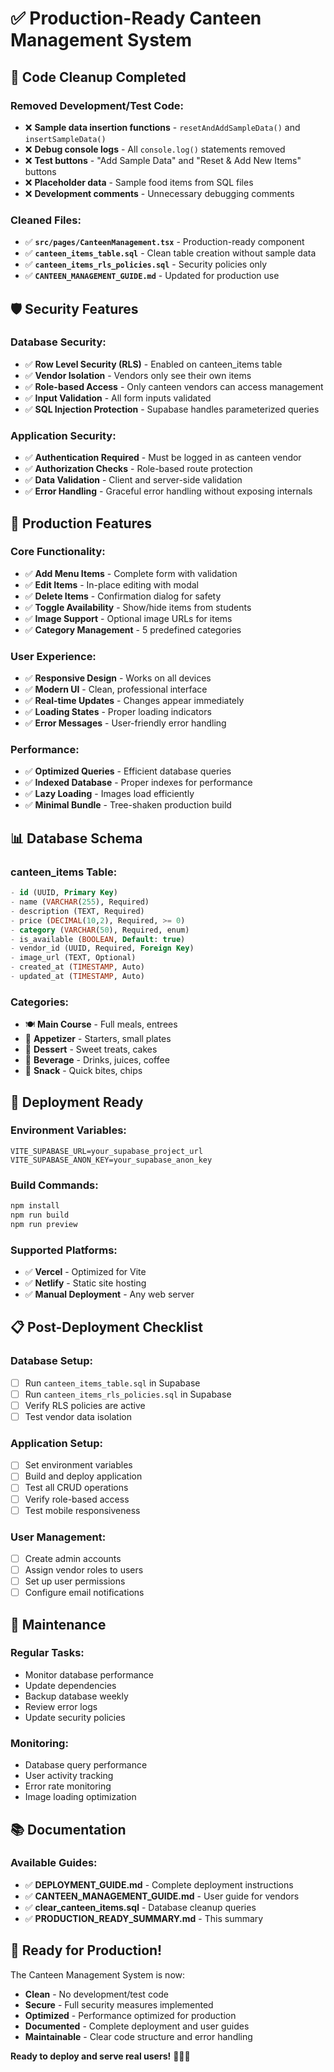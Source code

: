 # ✅ Production-Ready Canteen Management System

## 🧹 Code Cleanup Completed

### Removed Development/Test Code:
- ❌ **Sample data insertion functions** - `resetAndAddSampleData()` and `insertSampleData()`
- ❌ **Debug console logs** - All `console.log()` statements removed
- ❌ **Test buttons** - "Add Sample Data" and "Reset & Add New Items" buttons
- ❌ **Placeholder data** - Sample food items from SQL files
- ❌ **Development comments** - Unnecessary debugging comments

### Cleaned Files:
- ✅ **`src/pages/CanteenManagement.tsx`** - Production-ready component
- ✅ **`canteen_items_table.sql`** - Clean table creation without sample data
- ✅ **`canteen_items_rls_policies.sql`** - Security policies only
- ✅ **`CANTEEN_MANAGEMENT_GUIDE.md`** - Updated for production use

## 🛡️ Security Features

### Database Security:
- ✅ **Row Level Security (RLS)** - Enabled on canteen_items table
- ✅ **Vendor Isolation** - Vendors only see their own items
- ✅ **Role-based Access** - Only canteen vendors can access management
- ✅ **Input Validation** - All form inputs validated
- ✅ **SQL Injection Protection** - Supabase handles parameterized queries

### Application Security:
- ✅ **Authentication Required** - Must be logged in as canteen vendor
- ✅ **Authorization Checks** - Role-based route protection
- ✅ **Data Validation** - Client and server-side validation
- ✅ **Error Handling** - Graceful error handling without exposing internals

## 🎯 Production Features

### Core Functionality:
- ✅ **Add Menu Items** - Complete form with validation
- ✅ **Edit Items** - In-place editing with modal
- ✅ **Delete Items** - Confirmation dialog for safety
- ✅ **Toggle Availability** - Show/hide items from students
- ✅ **Image Support** - Optional image URLs for items
- ✅ **Category Management** - 5 predefined categories

### User Experience:
- ✅ **Responsive Design** - Works on all devices
- ✅ **Modern UI** - Clean, professional interface
- ✅ **Real-time Updates** - Changes appear immediately
- ✅ **Loading States** - Proper loading indicators
- ✅ **Error Messages** - User-friendly error handling

### Performance:
- ✅ **Optimized Queries** - Efficient database queries
- ✅ **Indexed Database** - Proper indexes for performance
- ✅ **Lazy Loading** - Images load efficiently
- ✅ **Minimal Bundle** - Tree-shaken production build

## 📊 Database Schema

### canteen_items Table:
```sql
- id (UUID, Primary Key)
- name (VARCHAR(255), Required)
- description (TEXT, Required)
- price (DECIMAL(10,2), Required, >= 0)
- category (VARCHAR(50), Required, enum)
- is_available (BOOLEAN, Default: true)
- vendor_id (UUID, Required, Foreign Key)
- image_url (TEXT, Optional)
- created_at (TIMESTAMP, Auto)
- updated_at (TIMESTAMP, Auto)
```

### Categories:
- 🍽️ **Main Course** - Full meals, entrees
- 🥗 **Appetizer** - Starters, small plates
- 🍰 **Dessert** - Sweet treats, cakes
- 🥤 **Beverage** - Drinks, juices, coffee
- 🍿 **Snack** - Quick bites, chips

## 🚀 Deployment Ready

### Environment Variables:
```env
VITE_SUPABASE_URL=your_supabase_project_url
VITE_SUPABASE_ANON_KEY=your_supabase_anon_key
```

### Build Commands:
```bash
npm install
npm run build
npm run preview
```

### Supported Platforms:
- ✅ **Vercel** - Optimized for Vite
- ✅ **Netlify** - Static site hosting
- ✅ **Manual Deployment** - Any web server

## 📋 Post-Deployment Checklist

### Database Setup:
- [ ] Run `canteen_items_table.sql` in Supabase
- [ ] Run `canteen_items_rls_policies.sql` in Supabase
- [ ] Verify RLS policies are active
- [ ] Test vendor data isolation

### Application Setup:
- [ ] Set environment variables
- [ ] Build and deploy application
- [ ] Test all CRUD operations
- [ ] Verify role-based access
- [ ] Test mobile responsiveness

### User Management:
- [ ] Create admin accounts
- [ ] Assign vendor roles to users
- [ ] Set up user permissions
- [ ] Configure email notifications

## 🔧 Maintenance

### Regular Tasks:
- Monitor database performance
- Update dependencies
- Backup database weekly
- Review error logs
- Update security policies

### Monitoring:
- Database query performance
- User activity tracking
- Error rate monitoring
- Image loading optimization

## 📚 Documentation

### Available Guides:
- ✅ **DEPLOYMENT_GUIDE.md** - Complete deployment instructions
- ✅ **CANTEEN_MANAGEMENT_GUIDE.md** - User guide for vendors
- ✅ **clear_canteen_items.sql** - Database cleanup queries
- ✅ **PRODUCTION_READY_SUMMARY.md** - This summary

## 🎉 Ready for Production!

The Canteen Management System is now:
- **Clean** - No development/test code
- **Secure** - Full security measures implemented
- **Optimized** - Performance optimized for production
- **Documented** - Complete deployment and user guides
- **Maintainable** - Clear code structure and error handling

**Ready to deploy and serve real users!** 🍕🍔🍟 